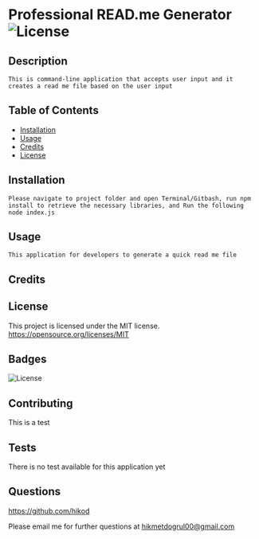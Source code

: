 
  # Professional READ.me Generator   ![License](https://img.shields.io/badge/License-MIT-blue.svg)

  ## Description

    This is command-line application that accepts user input and it creates a read me file based on the user input
  
  ## Table of Contents
 
  * [Installation](#installation)
  * [Usage](#usage)
  * [Credits](#credits)
  * [License](#license)
  
  ## Installation

    Please navigate to project folder and open Terminal/Gitbash, run npm install to retrieve the necessary libraries, and Run the following node index.js
  
  ## Usage

    This application for developers to generate a quick read me file
  
  ## Credits
 

  ## License
 
  This project is licensed under the MIT license.
  https://opensource.org/licenses/MIT
  
  ## Badges
 
  ![License](https://img.shields.io/badge/License-MIT-blue.svg)
  
  ## Contributing
 
  This is a test
  
  ## Tests

  There is no test available for this application yet

  ## Questions
    
  https://github.com/hikod

  Please email me for further questions at hikmetdogrul00@gmail.com
